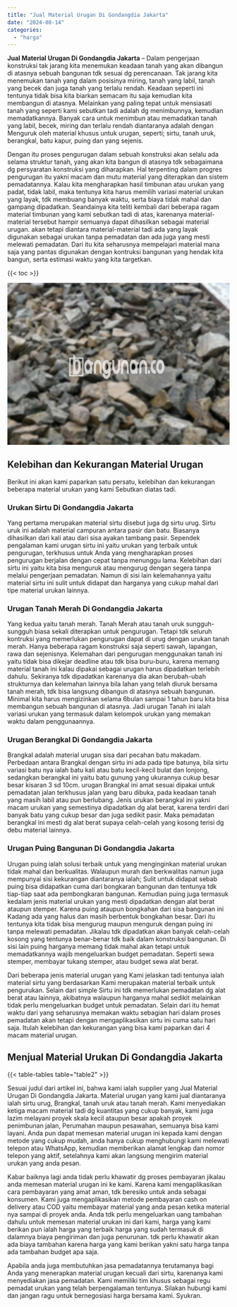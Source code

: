 ```yaml
---
title: "Jual Material Urugan Di Gondangdia Jakarta"
date: "2024-08-14"
categories: 
  - "harga"
---
```


**Jual Material Urugan Di Gondangdia Jakarta** – Dalam pengerjaan konstruksi tak jarang kita menemukan keadaan tanah yang akan dibangun di atasnya sebuah bangunan tdk sesuai dg perencanaan. Tak jarang kita menemukan tanah yang dalam posisinya miring, tanah yang labil, tanah yang becek dan juga tanah yang terlalu rendah. Keadaan seperti ini tentunya tidak bisa kita biarkan semacam itu saja kemudian kita membangun di atasnya. Melainkan yang paling tepat untuk mensiasati tanah yang seperti kami sebutkan tadi adalah dg menimbunnya, kemudian memadatkannya. Banyak cara untuk menimbun atau memadatkan tanah yang labil, becek, miring dan terlalu rendah diantaranya adalah dengan Menguruk oleh material khusus untuk urugan, seperti; sirtu, tanah uruk, berangkal, batu kapur, puing dan yang sejenis.

Dengan itu proses pengurugan dalam sebuah konstruksi akan selalu ada selama struktur tanah, yang akan kita bangun di atasnya tdk sebagaimana dg persyaratan konstruksi yang diharapkan. Hal terpenting dalam progres pengurugan itu yakni macam dan mutu material yang diterapkan dan sistem pemadatannya. Kalau kita mengharapkan hasil timbunan atau urukan yang padat, tidak labil, maka tentunya kita harus memilih variasi material urukan yang layak, tdk membuang banyak waktu, serta biaya tidak mahal dan gampang dipadatkan. Seandainya kita teliti kembali dari beberapa ragam material timbunan yang kami sebutkan tadi di atas, karenanya material-material tersebut hampir semuanya dapat dihasilkan sebagai material urugan. akan tetapi diantara material-material tadi ada yang layak digunakan sebagai urukan tanpa pemadatan dan ada juga yang mesti melewati pemadatan. Dari itu kita seharusnya mempelajari material mana saja yang pantas digunakan dengan kontruksi bangunan yang hendak kita bangun, serta estimasi waktu yang kita targetkan.

{{< toc >}}

![Jual Material Urugan Di Gondangdia Jakarta](/images/jual-urugan-15.png)

## Kelebihan dan Kekurangan Material Urugan

Berikut ini akan kami paparkan satu persatu, kelebihan dan kekurangan beberapa material urukan yang kami Sebutkan diatas tadi.

### Urukan Sirtu Di Gondangdia Jakarta

Yang pertama merupakan material sirtu disebut juga dg sirtu urug. Sirtu uruk ini adalah material campuran antara pasir dan batu. Biasanya dihasilkan dari kali atau dari sisa ayakan tambang pasir. Sependek pengalaman kami urugan sirtu ini yaitu urukan yang terbaik untuk pengurugan, terkhusus untuk Anda yang mengharapkan proses pengurugan berjalan dengan cepat tanpa menunggu lama. Kelebihan dari sirtu ini yaitu kita bisa menguruk atau mengurug dengan segera tanpa melalui pengerjaan pemadatan. Namun di sisi lain kelemahannya yaitu material sirtu ini sulit untuk didapat dan harganya yang cukup mahal dari tipe material urukan lainnya.

### Urugan Tanah Merah Di Gondangdia Jakarta

Yang kedua yaitu tanah merah. Tanah Merah atau tanah uruk sungguh-sungguh biasa sekali diterapkan untuk pengurugan. Tetapi tdk seluruh kontruksi yang memerlukan pengurugan dapat di urug dengan urukan tanah merah. Hanya beberapa ragam konstruksi saja seperti sawah, lapangan, rawa dan sejenisnya. Kelemahan dari pengurugan menggunakan tanah ini yaitu tidak bisa dikejar deadline atau tdk bisa buru-buru, karena memang material tanah ini kalau dipakai sebagai urugan harus dipadatkan terlebih dahulu. Sekiranya tdk dipadatkan karenanya dia akan berubah-ubah strukturnya dan kelemahan lainnya bila lahan yang telah diuruk bersama tanah merah, tdk bisa langsung dibangun di atasnya sebuah bangunan. Minimal kita harus mengizinkan selama 6bulan sampai 1 tahun baru kita bisa membangun sebuah bangunan di atasnya. Jadi urugan Tanah ini ialah variasi urukan yang termasuk dalam kelompok urukan yang memakan waktu dalam penggunaannya.

### Urugan Berangkal Di Gondangdia Jakarta

Brangkal adalah material urugan sisa dari pecahan batu makadam. Perbedaan antara Brangkal dengan sirtu ini ada pada tipe batunya, bila sirtu variasi batu nya ialah batu kali atau batu kecil-kecil bulat dan lonjong, sedangkan berangkal ini yaitu batu gunung yang ukurannya cukup besar besar kisaran 3 sd 10cm. urugan Brangkal ini amat sesuai dipakai untuk pemadatan jalan terkhusus jalan yang baru dibuka, pada keadaan tanah yang masih labil atau pun berlubang. Jenis urukan berangkal ini yakni macam urukan yang semestinya dipadatkan dg alat berat, karena terdiri dari banyak batu yang cukup besar dan juga sedikit pasir. Maka pemadatan berangkal ini mesti dg alat berat supaya celah-celah yang kosong terisi dg debu material lainnya.

### Urugan Puing Bangunan Di Gondangdia Jakarta

Urugan puing ialah solusi terbaik untuk yang menginginkan material urukan tidak mahal dan berkualitas. Walaupun murah dan berkwalitas namun juga mempunyai sisi kekurangan diantaranya ialah; Sulit untuk didapat sebab puing bisa didapatkan cuma dari bongkaran bangunan dan tentunya tdk tiap-tiap saat ada pembongkaran bangunan. Kemudian puing juga termasuk kedalam jenis material urukan yang mesti dipadatkan dengan alat berat ataupun stemper. Karena puing ataupun bongkahan dari sisa bangunan ini Kadang ada yang halus dan masih berbentuk bongkahan besar. Dari itu tentunya kita tidak bisa mengurug maupun menguruk dengan puing ini tanpa melewati pemadatan. Jikalau tdk dipadatkan akan banyak celah-celah kosong yang tentunya benar-benar tdk baik dalam konstruksi bangunan. Di sisi lain puing harganya memang tidak mahal akan tetapi untuk memadatkannya wajib mengeluarkan budget pemadatan. Seperti sewa stemper, membayar tukang stemper, atau budget sewa alat berat.

Dari beberapa jenis material urugan yang Kami jelaskan tadi tentunya ialah material sirtu yang berdasarkan Kami merupakan material terbaik untuk pengurukan. Selain dari simple Sirtu ini tdk memerlukan pemadatan dg alat berat atau lainnya, akibatnya walaupun harganya mahal sedikit melainkan tidak perlu mengeluarkan budget untuk pemadatan. Selain dari itu hemat waktu dari yang seharusnya memakan waktu sebagian hari dalam proses pemadatan akan tetapi dengan mengaplikasikan sirtu ini cuma satu hari saja. Itulah kelebihan dan kekurangan yang bisa kami paparkan dari 4 macam material urugan.

## Menjual Material Urukan Di Gondangdia Jakarta

{{< table-tables table="table2" >}}

Sesuai judul dari artikel ini, bahwa kami ialah supplier yang Jual Material Urugan Di Gondangdia Jakarta. Material urugan yang kami jual diantaranya ialah sirtu urug, Brangkal, tanah uruk atau tanah merah. Kami menyediakan ketiga macam material tadi dg kuantitas yang cukup banyak, kami juga lazim melayani proyek skala kecil ataupun besar apakah proyek penimbunan jalan, Perumahan maupun pesawahan, semuanya bisa kami layani. Anda pun dapat memesan material urugan ini kepada kami dengan metode yang cukup mudah, anda hanya cukup menghubungi kami melewati telepon atau WhatsApp, kemudian memberikan alamat lengkap dan nomor telepon yang aktif, setelahnya kami akan langsung mengirim material urukan yang anda pesan.

Kabar baiknya lagi anda tidak perlu khawatir dg proses pembayaran jikalau anda memesan material urugan ini ke kami. Karena kami mengaplikasikan cara pembayaran yang amat aman, tdk beresiko untuk anda sebagai konsumen. Kami juga mengaplikasikan metode pembayaran cash on delivery atau COD yaitu membayar material yang anda pesan ketika material nya sampai di proyek anda. Anda tdk perlu mengeluarkan uang tambahan dahulu untuk memesan material urukan ini dari kami, harga yang kami berikan pun ialah harga yang terbaik harga yang sudah termasuk di dalamnya biaya pengiriman dan juga penurunan. tdk perlu khawatir akan ada biaya tambahan karena harga yang kami berikan yakni satu harga tanpa ada tambahan budget apa saja.

Apabila anda juga membutuhkan jasa pemadatannya terutamanya bagi Anda yang menerapkan material urugan kecuali dari sirtu, karenanya kami menyediakan jasa pemadatan. Kami memiliki tim khusus sebagai regu pemadat urukan yang telah berpengalaman tentunya. Silakan hubungi kami dan jangan ragu untuk bernegosiasi harga bersama kami. Syukran.
